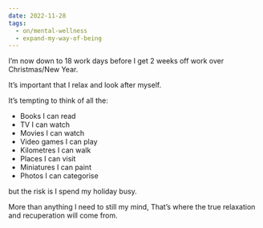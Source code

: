 ```yaml
---
date: 2022-11-28
tags:
  - on/mental-wellness
  - expand-my-way-of-being
---
```

I’m now down to 18 work days before I get 2 weeks off work over Christmas/New Year.

It’s important that I relax and look after myself.

It’s tempting to think of all the:

- Books I can read
- TV I can watch
- Movies I can watch
- Video games I can play
- Kilometres I can walk
- Places I can visit
- Miniatures I can paint
- Photos I can categorise

but the risk is I spend my holiday busy.

More than anything I need to still my mind, That’s where the true relaxation and recuperation will come from.

